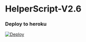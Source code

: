 # HelperScript-V2.6

### Deploy to heroku

[![Deploy](https://www.herokucdn.com/deploy/button.svg)](https://dashboard.heroku.com/new?template=https%3A%2F%2Fgithub.com%2Frking32%2FHelperScript)

